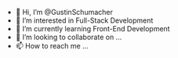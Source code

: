 - 👋 Hi, I’m @GustinSchumacher
- 👀 I’m interested in Full-Stack Development
- 🌱 I’m currently learning Front-End Development 
- 💞️ I’m looking to collaborate on ...
- 📫 How to reach me ...

<!---
GustinSchumacher/GustinSchumacher is a ✨ special ✨ repository because its `README.md` (this file) appears on your GitHub profile.
You can click the Preview link to take a look at your changes.
--->
